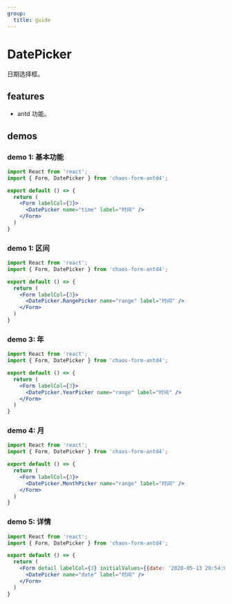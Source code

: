 ```yaml
---
group:
  title: guide
---
```


# DatePicker

日期选择框。

## features

* antd 功能。

## demos

### demo 1: 基本功能

```jsx
import React from 'react';
import { Form, DatePicker } from 'chaos-form-antd4';

export default () => {
  return (
    <Form labelCol={3}>
      <DatePicker name="time" label="时间" />
    </Form>
  )
}
```

### demo 1: 区间

```jsx
import React from 'react';
import { Form, DatePicker } from 'chaos-form-antd4';

export default () => {
  return (
    <Form labelCol={3}>
      <DatePicker.RangePicker name="range" label="时间" />
    </Form>
  )
}
```

### demo 3: 年

```jsx
import React from 'react';
import { Form, DatePicker } from 'chaos-form-antd4';

export default () => {
  return (
    <Form labelCol={3}>
      <DatePicker.YearPicker name="range" label="时间" />
    </Form>
  )
}
```

### demo 4: 月

```jsx
import React from 'react';
import { Form, DatePicker } from 'chaos-form-antd4';

export default () => {
  return (
    <Form labelCol={3}>
      <DatePicker.MonthPicker name="range" label="时间" />
    </Form>
  )
}
```

### demo 5: 详情

```jsx
import React from 'react';
import { Form, DatePicker } from 'chaos-form-antd4';

export default () => {
  return (
    <Form detail labelCol={3} initialValues={{date: '2020-05-13 20:54:00'}}>
      <DatePicker name="date" label="时间" />
    </Form>
  )
}
```
